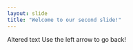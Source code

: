 ```yaml
---
layout: slide
title: "Welcome to our second slide!"
---
```

Altered text
Use the left arrow to go back!
